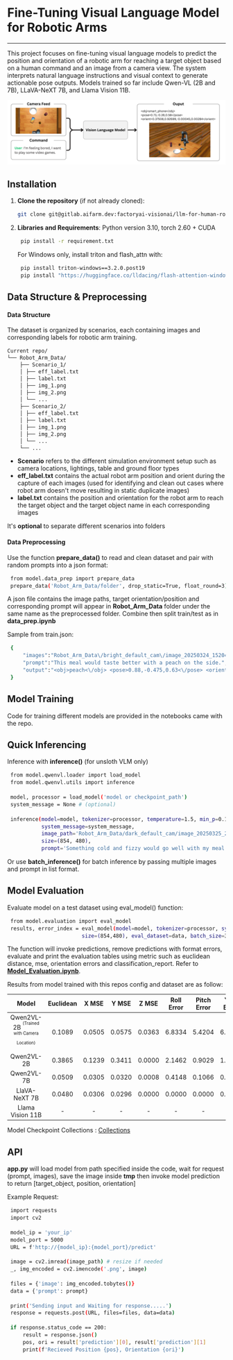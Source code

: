 # Fine-Tuning Visual Language Model for Robotic Arms
<hr style="margin: 10;" />

This project focuses on fine-tuning visual language models to predict the position and orientation of a robotic arm for reaching a target object based on a human command and an image from a camera view. The system interprets natural language instructions and visual context to generate actionable pose outputs. Models trained so far include Qwen-VL (2B and 7B), LLaVA-NeXT 7B, and Llama Vision 11B.


![alt text](<tmp/readme_img/Screenshot from 2025-05-08 16-28-04.png>)


## Installation

1. **Clone the repository** (if not already cloned):

   ```bash
   git clone git@gitlab.aifarm.dev:factoryai-visionai/llm-for-human-robot-interaction/robot_arm_vlm.git
   ```

2. **Libraries and Requirements**:
   Python version 3.10, torch 2.60 + CUDA
   ```bash
    pip install -r requirement.txt
   ```

   For Windows only, install triton and flash_attn with:
   ```bash
    pip install triton-windows==3.2.0.post19
    pip install "https://huggingface.co/lldacing/flash-attention-windows-wheel/resolve/main/flash_attn-2.7.4+cu124torch2.6.0cxx11abiFALSE-cp310-cp310-win_amd64.whl"
   ```


## Data Structure & Preprocessing
#### **Data Structure**
The dataset is organized by scenarios, each containing images and corresponding labels for robotic arm training.

    Current repo/
    └── Robot_Arm_Data/
        ├── Scenario_1/
        │ ├── eff_label.txt 
        │ ├── label.txt
        │ ├── img_1.png
        │ ├── img_2.png
        │ └── ...
        ├── Scenario_2/
        │ ├── eff_label.txt
        │ ├── label.txt
        │ ├── img_1.png
        │ ├── img_2.png
        │ └── ...
        └── ...
- **Scenario** refers to the different simulation environment setup such as camera locations, lightings, table and ground floor types
- **eff_label.txt** contains the actual robot arm position and orient during the capture of each images (used for identifying and clean out cases where robot arm doesn't move resulting in static duplicate images)
- **label.txt** contains the position and orientation for the robot arm to reach the target object and the target object name in each corresponding images

It's **optional** to separate different scenarios into folders

#### **Data Preprocessing**
Use the function **prepare_data()** to read and clean dataset and pair with random prompts into a json format:

   ```bash
    from model.data_prep import prepare_data
    prepare_data('Robot_Arm_Data/folder', drop_static=True, float_round=3)
   ```

A json file contains the image paths, target orientation/position and corresponding prompt will appear in **Robot_Arm_Data** folder under the same name as the preprocessed folder. Combine then split train/test as in **data_prep.ipynb**

Sample from train.json:

   ```bash
    {
        "images":"Robot_Arm_Data\/bright_default_cam\/image_20250324_152040_2.png",
        "prompt":"This meal would taste better with a peach on the side.",
        "output":"<obj>peach<\/obj> <pose>0.88,-0.475,0.63<\/pose> <orient>0.4468,0.8508,0.2185,0.147<\/orient>",
    }
   ```

## Model Training
Code for training different models are provided in the notebooks came with the repo.

## Quick Inferencing
Inference with **inference()** (for unsloth VLM only)

   ```bash
    from model.qwenvl.loader import load_model
    from model.qwenvl.utils import inference

    model, processor = load_model('model or checkpoint_path')
    system_message = None # (optional)

    inference(model=model, tokenizer=processor, temperature=1.5, min_p=0.1, return_value=False,
              system_message=system_message,
              image_path='Robot_Arm_Data/dark_default_cam/image_20250325_222612_1.png',
              size=(854, 480),
              prompt='Something cold and fizzy would go well with my meal.')
   ```

   Or use **batch_inference()** for batch inference by passing multiple images and prompt in list format.

## Model Evaluation
Evaluate model on a test dataset using eval_model() function:

   ```bash
    from model.evaluation import eval_model
    results, error_index = eval_model(model=model, tokenizer=processor, system_message=system_message,
                           size=(854,480), eval_dataset=data, batch_size=3, return_raw=True)
   ```

The function will invoke predictions, remove predictions with format errors, evaluate and print the evaluation tables using metric such as euclidean distance, mse, orientation errors and classification_report. Refer to [**Model_Evaluation.ipynb**](Model_Evaluation.ipynb).

Results from model trained with this repos config and dataset are as follow:

<table>
<thead>
  <tr>
    <th>Model</th>
    <th>Euclidean</th>
    <th>X MSE</th>
    <th>Y MSE</th>
    <th>Z MSE</th>
    <th>Roll Error</th>
    <th>Pitch Error</th>
    <th>Yaw Error</th>
  </tr>
</thead>
<tbody align="center">
  <tr>
    <td>Qwen2VL-2B  <sup><sup>(Trained with Camera Location)</sup></sup></td>
    <td>0.1089</td>
    <td>0.0505</td>
    <td>0.0575</td>
    <td>0.0363</td>
    <td>6.8334</td>
    <td>5.4204</td>
    <td>6.7619</td>
  </tr>
  <tr>
    <td>Qwen2VL-2B</td>
    <td>0.3865</td>
    <td>0.1239</sup></sup></td>
    <td>0.3411</td>
    <td>0.0000</td>
    <td>2.1462</td>
    <td>0.9029</td>
    <td>1.1926</td>
  </tr>
  <tr>
    <td>Qwen2VL-7B</td>
    <td>0.0509</td>
    <td>0.0305</td>
    <td>0.0320</td>
    <td>0.0008</td>
    <td>0.4148</td>
    <td>0.1066</td>
    <td>0.1734</td>
  </tr>
  <tr>
    <td>LlaVA-NeXT 7B</td>
    <td>0.0480</td>
    <td>0.0306</td>
    <td>0.0296</td>
    <td>0.0000</td>
    <td>0.0000</td>
    <td>0.0000</td>
    <td>0.0000</td>
  </tr>
  <tr>
    <td>Llama Vision 11B</td>
    <td>-</td>
    <td>-</td>
    <td>-</td>
    <td>-</td>
    <td>-</td>
    <td>-</td>
    <td>-</td>
  </tr>
</tbody>
</table>

Model Checkpoint Collections : [Collections](https://huggingface.co/collections/SakalYin/robotarm-eff-single-action-681daa76a9286b53a51b401d)

## API
**app.py** will load model from path specified inside the code, wait for request (prompt, images), save the image inside **tmp** then invoke model prediction to return [target_object, position, orientation]

Example Request:

   ```bash
    import requests
    import cv2

    model_ip = 'your_ip'
    model_port = 5000
    URL = f'http://{model_ip}:{model_port}/predict'

    image = cv2.imread(image_path) # resize if needed
    _, img_encoded = cv2.imencode('.png', image)
    
    files = {'image': img_encoded.tobytes()}
    data = {'prompt': prompt}
    
    print('Sending input and Waiting for response.....')
    response = requests.post(URL, files=files, data=data)
    
    if response.status_code == 200:
        result = response.json()
        pos, ori = result['prediction'][0], result['prediction'][1]
        print(f'Recieved Position {pos}, Orientation {ori}')
   ```



